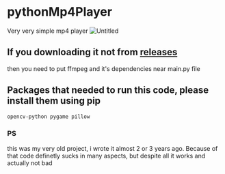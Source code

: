 # pythonMp4Player
Very very simple mp4 player
![Untitled](https://github.com/SAANN3/pythonMp4Player/assets/95036865/cca45ac9-9ad8-4682-a112-37dfed3d679b)


## If you downloading it not from [releases](https://github.com/SAANN3/pythonMp4Player/releases)
then you need to put ffmpeg and it's dependencies near main.py file
## Packages that needed to run this code, please install them using pip
```
opencv-python pygame pillow
```
### PS
this was my very old project, i wrote it almost 2 or 3 years ago. Because of that code definetly sucks in many aspects, but despite all it works and actually not  bad
